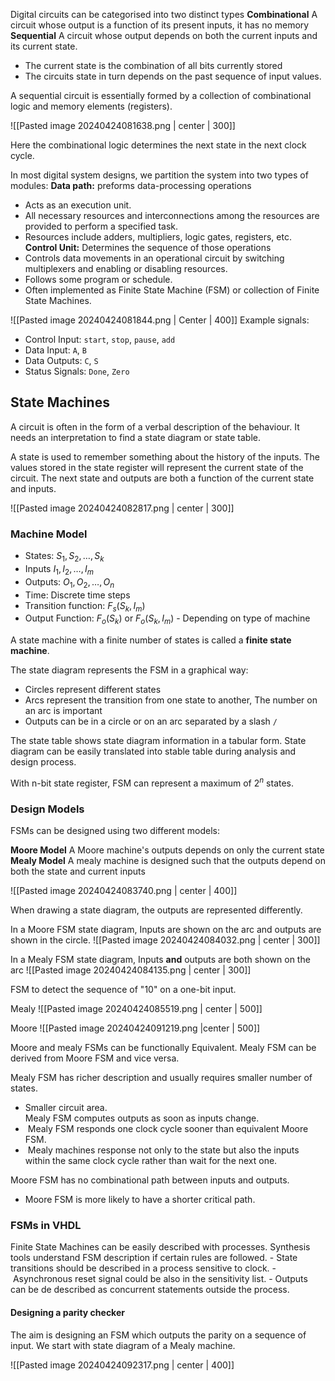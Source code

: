 Digital circuits can be categorised into two distinct types
**Combinational** A circuit whose output is a function of its present inputs, it has no memory
**Sequential** A circuit whose output depends on both the current inputs and its current state. 
- The current state is the combination of all bits currently stored
- The circuits state in turn depends on the past sequence of input values.


A sequential circuit is essentially formed by a collection of combinational logic and memory elements (registers).

![[Pasted image 20240424081638.png | center | 300]]

Here the combinational logic determines the next state in the next clock cycle. 

In most digital system designs, we partition the system into two types of modules:
**Data path:** preforms data-processing operations
- Acts as an execution unit. 
- All necessary resources and interconnections among the resources are provided to perform a specified task. 
- Resources include adders, multipliers, logic gates, registers, etc.
**Control Unit:** Determines the sequence of those operations
- Controls data movements in an operational circuit by switching multiplexers and enabling or disabling resources. 
- Follows some program or schedule.
- Often implemented as Finite State Machine (FSM) or collection of Finite State Machines.

![[Pasted image 20240424081844.png | Center | 400]]
Example signals:
- Control Input: `start`, `stop`, `pause`, `add`
- Data Input: `A`, `B`
- Data Outputs: `C`, `S`
- Status Signals: `Done`, `Zero`

## State Machines
A circuit is often in the form of a verbal description of the behaviour. It needs an interpretation to find a state diagram or state table.

A state is used to remember something about the history of the inputs. The values stored in the state register will represent the current state of the circuit.  The next state and outputs are both a function of the current state and inputs.

![[Pasted image 20240424082817.png | center | 300]]
### Machine Model
- States: $S_{1}, S_{2}, \dots , S_{k}$
- Inputs $I_{1}, I_{2}, \dots, I_{m}$
- Outputs: $O_{1}, O_{2}, \dots, O_{n}$
- Time: Discrete time steps
- Transition function: $F_{s}(S_{k},\, I_{m})$
- Output Function: $F_{o}(S_{k})$ or $F_{o}(S_{k},\, I_{m})$ - Depending on type of machine

A state machine with a finite number of states is called a **finite state machine**.

The state diagram represents the FSM in a graphical way:
- Circles represent different states
- Arcs represent the transition from one state to another, The number on an arc is important
- Outputs can be in a circle or on an arc separated by a slash `/`

The state table shows state diagram information in a tabular form. State diagram can be easily translated into stable table during analysis and design process.

With n-bit state register, FSM can represent a maximum of $2^n$ states.


### Design Models
FSMs can be designed using two different models:

**Moore Model**
A Moore machine's outputs depends on only the current state
**Mealy Model**
A mealy machine is designed such that the outputs depend on both the state and current inputs


![[Pasted image 20240424083740.png | center | 400]]

When drawing a state diagram, the outputs are represented differently.

In a Moore FSM state diagram, Inputs are shown on the arc and outputs are shown in the circle.
![[Pasted image 20240424084032.png | center | 300]]

In a Mealy FSM state diagram, Inputs **and** outputs are both shown on the arc
![[Pasted image 20240424084135.png | center | 300]]

FSM to detect the sequence of "10" on a one-bit input.

Mealy
![[Pasted image 20240424085519.png | center | 500]]

Moore
![[Pasted image 20240424091219.png |center | 500]]

Moore and mealy FSMs can be functionally Equivalent. Mealy FSM can be derived from Moore FSM and vice versa. 

Mealy FSM has richer description and usually requires smaller number of states.
- Smaller circuit area.  
Mealy FSM computes outputs as soon as inputs change.
-  Mealy FSM responds one clock cycle sooner than equivalent Moore FSM.
-  Mealy machines response not only to the state but also the inputs within the same clock cycle rather than wait for the next one.

Moore FSM has no combinational path between inputs and outputs.
- Moore FSM is more likely to have a shorter critical path.

### FSMs in VHDL
Finite State Machines can be easily described with processes. Synthesis tools understand FSM description if certain rules are followed.
- State transitions should be described in a process sensitive to clock.
- Asynchronous reset signal could be also in the sensitivity list.
- Outputs can be de described as concurrent statements outside the process.

#### Designing a parity checker
The aim is designing an FSM which outputs the parity on a sequence of input. We start with state diagram of a Mealy machine.

![[Pasted image 20240424092317.png | center | 400]]